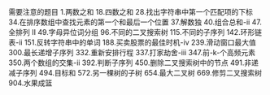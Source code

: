 需要注意的题目
1.两数之和
18.四数之和
28.找出字符串中第一个匹配项的下标
34.在排序数组中查找元素的第一个和最后一个位置
37.解数独
40.组合总和-ii
47.全排列 II
49.字母异位词分组
96.不同的二叉搜索树
115.不同的子序列
142.环形链表-ii
151.反转字符串中的单词
188.买卖股票的最佳时机-iv
239.滑动窗口最大值
300.最长递增子序列
332.重新安排行程
337.打家劫舍-iii
347.前-k-个高频元素
350.两个数组的交集-ii
392.判断子序列
450.删除二叉搜索树中的节点
491.非递减子序列
494.目标和
572.另一棵树的子树
654.最大二叉树
669.修剪二叉搜索树
904.水果成篮